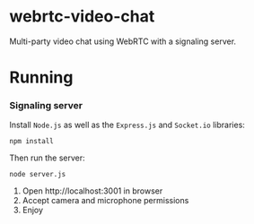 # webrtc-video-chat
Multi-party video chat using WebRTC with a signaling server.

Running
=======

### Signaling server
Install `Node.js` as well as the `Express.js` and `Socket.io` libraries:
```
npm install
```

Then run the server:
```
node server.js
```

1. Open http://localhost:3001 in browser
2. Accept camera and microphone permissions
6. Enjoy